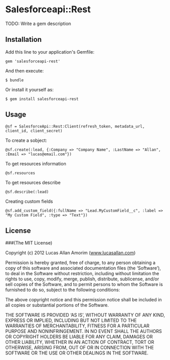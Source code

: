 # Salesforceapi::Rest

TODO: Write a gem description

## Installation

Add this line to your application's Gemfile:

    gem 'salesforceapi-rest'

And then execute:

    $ bundle

Or install it yourself as:

    $ gem install salesforceapi-rest

## Usage

    @sf = SalesforceApi::Rest:Client(refresh_token, metadata_url, client_id, client_secret)
    
To create a sobject:
    
    @sf.create(:lead, {:Company => "Company Name", :LastName => "Allan", :Email => "lucas@email.com"})

To get resources information

    @sf.resources
  
To get resources describe

    @sf.describe(:lead)
    
Creating custom fields

    @sf.add_custom_field({:fullName => "Lead.MyCustomField__c", :label => "My Custom Field", :type => "Text"})

  ## License

  ###(The MIT License)

  Copyright (c) 2012 Lucas Allan Amorim (www.lucasallan.com)

  Permission is hereby granted, free of charge, to any person obtaining a copy of this software and associated documentation files (the ‘Software’), to deal in the Software without restriction, including without limitation the rights to use, copy, modify, merge, publish, distribute, sublicense, and/or sell copies of the Software, and to permit persons to whom the Software is furnished to do so, subject to the following conditions:

  The above copyright notice and this permission notice shall be included in all copies or substantial portions of the Software.

  THE SOFTWARE IS PROVIDED ‘AS IS’, WITHOUT WARRANTY OF ANY KIND, EXPRESS OR IMPLIED, INCLUDING BUT NOT LIMITED TO THE WARRANTIES OF MERCHANTABILITY, FITNESS FOR A PARTICULAR PURPOSE AND NONINFRINGEMENT. IN NO EVENT SHALL THE AUTHORS OR COPYRIGHT HOLDERS BE LIABLE FOR ANY CLAIM, DAMAGES OR OTHER LIABILITY, WHETHER IN AN ACTION OF CONTRACT, TORT OR OTHERWISE, ARISING FROM, OUT OF OR IN CONNECTION WITH THE SOFTWARE OR THE USE OR OTHER DEALINGS IN THE SOFTWARE.
